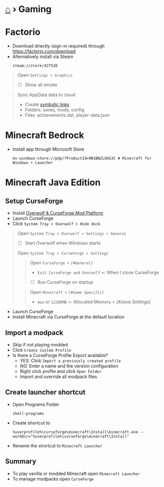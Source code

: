 # [⌂](README.md) › **Gaming**



# Factorio

- Download directly (sign-in required) through https://factorio.com/download
- Alternatively install via Steam
    ```
    steam://store/427520
    ```

> Open `Settings > Graphics`
> - [ ] Show all smoke

> Sync AppData data to cloud
> - Create [symbolic links](how-to-dos.md#symbolic-links)
> - Folders: saves, mods, config
> - Files: achievements.dat, player-data.json



# Minecraft Bedrock

- Install app through Microsoft Store
    ```
    ms-windows-store://pdp/?ProductId=9N1BNZLGKG3C # Minecraft for Windows + Launcher
    ```



# Minecraft Java Edition

## Setup CurseForge
- Install [Overwolf & CurseForge Mod Platform](https://download.curseforge.com/)
- Launch CurseForge
- Click `System Tray > Overwolf > Hide dock`
> Open `System Tray > Overwolf > Settings > General`
> - [ ] Start Overwolf when Windows starts

> Open `System Tray > CurseForge > Settings`
>> Open `CurseForge <` _`[#General]`_
>> - `Exit CurseForge and Overwolf` =: When I close CurseForge
>> - [ ] Run CurseForge on startup
>
>> Open `Minecraft <` _`[#Game Specific]`_
>> - `max` or `12288MB` =: Allocated Memory < _[#Java Settings]_

- Launch CurseForge
- Install Minecraft via CurseForge at the default location

## Import a modpack
- Skip if not playing modded
- Click `Create Custom Profile`
- Is there a CurseForge Profile Export available?
  - YES: Click `Import a previously created profile`
  - NO: Enter a name and the version configuration
  - Right click profile and click `Open Folder`
  - Import and override all modpack files

## Create launcher shortcut
- Open Programs Folder
    ```
    shell:programs
    ```
- Create shortcut to
    ```
    %userprofile%\curseforge\minecraft\Install\minecraft.exe --workDir="%userprofile%\curseforge\minecraft\Install"
    ```
- Rename the shortcut to `Minecraft Launcher`

## Summary
- To play vanilla or modded Minecraft open `Minecraft Launcher`
- To manage modpacks open `CurseForge`